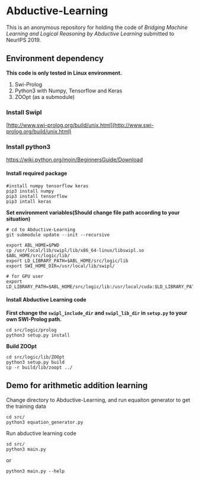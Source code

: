 # Abductive-Learning

This is an anonymous repository for holding the code of _Bridging Machine
Learning and Logical Reasoning by Abductive Learning_ submitted to NeurIPS 2019.

## Environment dependency

**This code is only tested in Linux environment.**

1. Swi-Prolog
2. Python3 with Numpy, Tensorflow and Keras
3. ZOOpt (as a submodule)

### Install Swipl
[http://www.swi-prolog.org/build/unix.html](http://www.swi-prolog.org/build/unix.html)


### Install python3

<https://wiki.python.org/moin/BeginnersGuide/Download>

#### Install required package

```shell
#install numpy tensorflow keras
pip3 install numpy
pip3 install tensorflow
pip3 intall keras
```

**Set environment variables(Should change file path according to your situation)**

```Shell
# cd to Abductive-Learning
git submodule update --init --recursive

export ABL_HOME=$PWD
cp /usr/local/lib/swipl/lib/x86_64-linux/libswipl.so $ABL_HOME/src/logic/lib/
export LD_LIBRARY_PATH=$ABL_HOME/src/logic/lib
export SWI_HOME_DIR=/usr/local/lib/swipl/

# for GPU user
export LD_LIBRARY_PATH=$ABL_HOME/src/logic/lib:/usr/local/cuda:$LD_LIBRARY_PATH

```


#### Install Abductive Learning code

**First change the `swipl_include_dir` and `swipl_lib_dir` in `setup.py` to your own SWI-Prolog path.**

```SHell
cd src/logic/prolog
python3 setup.py install
```

**Build ZOOpt**
```SHell
cd src/logic/lib/ZOOpt
python3 setup.py build
cp -r build/lib/zoopt ../
```


## Demo for arithmetic addition learning

Change directory to Abductive-Learning, and run equaiton generator to get the training data

```
cd src/
python3 equation_generator.py
```

Run abductive learning code

```
sd src/
python3 main.py
```

or
```
python3 main.py --help
```
